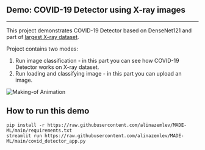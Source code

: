 ## Demo: COVID-19 Detector using X-ray images
***

This project demonstrates COVID-19 Detector based on DenseNet121 and 
part of [largest X-ray dataset](https://bimcv.cipf.es/bimcv-projects/).

Project contains two modes:
1. Run image classification - in this part you can see how COVID-19 Detector works on X-ray dataset.
2. Run loading and classifying image - in this part you can upload an image.

![Making-of Animation](https://raw.githubusercontent.com/alinazemlev/MADE-ML/main/project.gif "Making-of Animation")

## How to run this demo
```
pip install -r https://raw.githubusercontent.com/alinazemlev/MADE-ML/main/requirements.txt
streamlit run https://raw.githubusercontent.com/alinazemlev/MADE-ML/main/covid_detector_app.py
```



